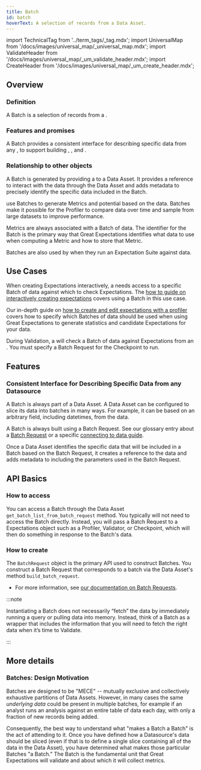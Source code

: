 ```yaml
---
title: Batch
id: batch
hoverText: A selection of records from a Data Asset.
---
```

import TechnicalTag from '../term_tags/_tag.mdx';
import UniversalMap from '/docs/images/universal_map/_universal_map.mdx';
import ValidateHeader from '/docs/images/universal_map/_um_validate_header.mdx';
import CreateHeader from '/docs/images/universal_map/_um_create_header.mdx';

<UniversalMap setup='inactive' connect='inactive' create='active' validate='active'/> 

## Overview

### Definition

A Batch is a selection of records from a <TechnicalTag relative="../" tag="data_asset" text="Data Asset" />.

### Features and promises

A Batch provides a consistent interface for describing specific data from any <TechnicalTag relative="../" tag="datasource" text="Datasource" />, to support building <TechnicalTag relative="../" tag="metric" text="Metrics" />, <TechnicalTag relative="../" tag="validation" text="Validation" />, and <TechnicalTag relative="../" tag="profiling" text="Profiling" />.

### Relationship to other objects

A Batch is generated by providing a <TechnicalTag relative="../" tag="batch_request" text="Batch Request" /> to a Data Asset. It provides a reference to interact with the data through the Data Asset and adds metadata to precisely identify the specific data included in the Batch.

<TechnicalTag relative="../" tag="profiler" text="Profilers" /> use Batches to generate Metrics and potential <TechnicalTag relative="../" tag="expectation" text="Expectations" /> based on the data. Batches make it possible for the Profiler to compare data over time and sample from large datasets to improve performance.

Metrics are always associated with a Batch of data. The identifier for the Batch is the primary way that Great Expectations identifies what data to use when computing a Metric and how to store that Metric.

Batches are also used by <TechnicalTag relative="../" tag="validator" text="Validators" /> when they run an Expectation Suite against data.

## Use Cases

<CreateHeader/>

When creating Expectations interactively, a <TechnicalTag relative="../" tag="validator" text="Validator" /> needs access to a specific Batch of data against which to check Expectations. The [how to guide on interactively creating expectations](../guides/expectations/how_to_create_and_edit_expectations_with_instant_feedback_from_a_sample_batch_of_data.md) covers using a Batch in this use case.

Our in-depth guide on [how to create and edit expectations with a profiler](../guides/expectations/how_to_create_and_edit_expectations_with_a_profiler.md) covers how to specify which Batches of data should be used when using Great Expectations to generate statistics and candidate Expectations for your data.

<ValidateHeader/>

During Validation, a <TechnicalTag relative="../" tag="checkpoint" text="Checkpoint" /> will check a Batch of data against Expectations from an <TechnicalTag relative="../" tag="expectation_suite" text="Expectation Suite" />. You must specify a Batch Request for the Checkpoint to run.

## Features

### Consistent Interface for Describing Specific Data from any Datasource

A Batch is always part of a Data Asset. A Data Asset can be configured to slice its data into batches in many ways. For example, it can be based on an arbitrary field, including datetimes, from the data.

A Batch is always built using a Batch Request. See our glossary entry about a [Batch Request](./batch_request.md) or a specific [connecting to data guide](../guides/connecting_to_your_data/index.md).

Once a Data Asset identifies the specific data that will be included in a Batch based on the Batch Request, it creates a reference to the data and adds metadata to including the parameters used in the Batch Request.

## API Basics

### How to access

You can access a Batch through the Data Asset `get_batch_list_from_batch_request` method. You typically will not need to access the Batch directly. Instead, you will pass a Batch Request to a Expectations object such as a Profiler, Validator, or Checkpoint, which will then do something in response to the Batch's data.

### How to create

The `BatchRequest` object is the primary API used to construct Batches. You construct a Batch Request that corresponds to a batch via the Data Asset's method `build_batch_request`.

- For more information, see [our documentation on Batch Requests](./batch_request.md).

:::note

Instantiating a Batch does not necessarily “fetch” the data by immediately running a query or pulling data into memory. Instead, think of a Batch as a wrapper that includes the information that you will need to fetch the right data when it’s time to Validate.

:::

## More details

### Batches: Design Motivation

Batches are designed to be "MECE" -- mutually exclusive and collectively exhaustive partitions of Data Assets. However, in many cases the same *underlying data* could be present in multiple batches, for example if an analyst runs an analysis against an entire table of data each day, with only a fraction of new records being added.

Consequently, the best way to understand what "makes a Batch a Batch" is the act of attending to it. Once you have defined how a Datasource's data should be sliced (even if that is to define a single slice containing all of the data in the Data Asset), you have determined what makes those particular Batches "a Batch."  The Batch is the fundamental unit that Great Expectations will validate and about which it will collect metrics.
